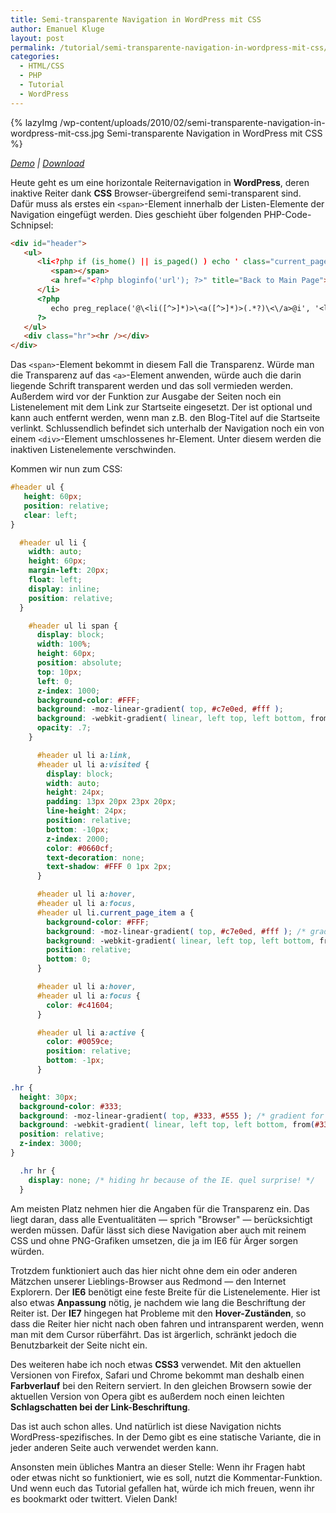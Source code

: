 ```yaml
---
title: Semi-transparente Navigation in WordPress mit CSS
author: Emanuel Kluge
layout: post
permalink: /tutorial/semi-transparente-navigation-in-wordpress-mit-css/
categories:
  - HTML/CSS
  - PHP
  - Tutorial
  - WordPress
---
```


{% lazyImg /wp-content/uploads/2010/02/semi-transparente-navigation-in-wordpress-mit-css.jpg Semi-transparente Navigation in WordPress mit CSS %}

*[Demo][demo] | [Download][download]*

Heute geht es um eine horizontale Reiternavigation in **WordPress**, deren inaktive Reiter dank **CSS** Browser-übergreifend semi-transparent sind. Dafür muss als erstes ein `<span>`-Element innerhalb der Listen-Elemente der Navigation eingefügt werden. Dies geschieht über folgenden PHP-Code-Schnipsel:



```html
<div id="header">
   <ul>
      <li<?php if (is_home() || is_paged() ) echo ' class="current_page_item"'; ?>>
         <span></span>
         <a href="<?php bloginfo('url'); ?>" title="Back to Main Page">Home</a>
      </li>
      <?php
         echo preg_replace('@\<li([^>]*)>\<a([^>]*)>(.*?)\<\/a>@i', '<li$1><span></span><a$2>$3</a>', wp_list_pages('echo=0&title_li=&depth=1'));
      ?>
   </ul>
   <div class="hr"><hr /></div>
</div>
```

Das `<span>`-Element bekommt in diesem Fall die Transparenz. Würde man die Transparenz auf das `<a>`-Element anwenden, würde auch die darin liegende Schrift transparent werden und das soll vermieden werden. Außerdem wird vor der Funktion zur Ausgabe der Seiten noch ein Listenelement mit dem Link zur Startseite eingesetzt. Der ist optional und kann auch entfernt werden, wenn man z.B. den Blog-Titel auf die Startseite verlinkt. Schlussendlich befindet sich unterhalb der Navigation noch ein von einem `<div>`-Element umschlossenes hr-Element. Unter diesem werden die inaktiven Listenelemente verschwinden.

Kommen wir nun zum CSS:

```css
#header ul {
   height: 60px;
   position: relative;
   clear: left;
}

  #header ul li {
    width: auto;
    height: 60px;
    margin-left: 20px;
    float: left;
    display: inline;
    position: relative;
  }

    #header ul li span {
      display: block;
      width: 100%;
      height: 60px;
      position: absolute;
      top: 10px;
      left: 0;
      z-index: 1000;
      background-color: #FFF;
      background: -moz-linear-gradient( top, #c7e0ed, #fff );
      background: -webkit-gradient( linear, left top, left bottom, from(#c7e0ed), to(#fff) );
      opacity: .7;
    }

      #header ul li a:link,
      #header ul li a:visited {
        display: block;
        width: auto;
        height: 24px;
        padding: 13px 20px 23px 20px;
        line-height: 24px;
        position: relative;
        bottom: -10px;
        z-index: 2000;
        color: #0660cf;
        text-decoration: none;
        text-shadow: #FFF 0 1px 2px;
      }

      #header ul li a:hover,
      #header ul li a:focus,
      #header ul li.current_page_item a {
        background-color: #FFF;
        background: -moz-linear-gradient( top, #c7e0ed, #fff ); /* gradient for firefox */
        background: -webkit-gradient( linear, left top, left bottom, from(#c7e0ed), to(#fff) ); /* gradient for chrome and safari */
        position: relative;
        bottom: 0;
      }

      #header ul li a:hover,
      #header ul li a:focus {
        color: #c41604;
      }

      #header ul li a:active {
        color: #0059ce;
        position: relative;
        bottom: -1px;
      }

.hr {
  height: 30px;
  background-color: #333;
  background: -moz-linear-gradient( top, #333, #555 ); /* gradient for firefox */
  background: -webkit-gradient( linear, left top, left bottom, from(#333), to(#555) ); /* gradient for chrome and safari */
  position: relative;
  z-index: 3000;
}

  .hr hr {
    display: none; /* hiding hr because of the IE. quel surprise! */
  }
```

Am meisten Platz nehmen hier die Angaben für die Transparenz ein. Das liegt daran, dass alle Eventualitäten &mdash; sprich "Browser" &mdash; berücksichtigt werden müssen. Dafür lässt sich diese Navigation aber auch mit reinem CSS und ohne PNG-Grafiken umsetzen, die ja im IE6 für Ärger sorgen würden.

Trotzdem funktioniert auch das hier nicht ohne dem ein oder anderen Mätzchen unserer Lieblings-Browser aus Redmond &mdash; den Internet Explorern. Der **IE6** benötigt eine feste Breite für die Listenelemente. Hier ist also etwas **Anpassung** nötig, je nachdem wie lang die Beschriftung der Reiter ist. Der **IE7** hingegen hat Probleme mit den **Hover-Zuständen**, so dass die Reiter hier nicht nach oben fahren und intransparent werden, wenn man mit dem Cursor rüberfährt. Das ist ärgerlich, schränkt jedoch die Benutzbarkeit der Seite nicht ein.

Des weiteren habe ich noch etwas **CSS3** verwendet. Mit den aktuellen Versionen von Firefox, Safari und Chrome bekommt man deshalb einen **Farbverlauf** bei den Reitern serviert. In den gleichen Browsern sowie der aktuellen Version von Opera gibt es außerdem noch einen leichten **Schlagschatten bei der Link-Beschriftung**.

Das ist auch schon alles. Und natürlich ist diese Navigation nichts WordPress-spezifisches. In der Demo gibt es eine statische Variante, die in jeder anderen Seite auch verwendet werden kann.

Ansonsten mein übliches Mantra an dieser Stelle: Wenn ihr Fragen habt oder etwas nicht so funktioniert, wie es soll, nutzt die Kommentar-Funktion. Und wenn euch das Tutorial gefallen hat, würde ich mich freuen, wenn ihr es bookmarkt oder twittert. Vielen Dank!

[demo]: http://www.emanuel-kluge.de/demo/semi-transparente-navigation-in-wordpress-mit-css/
[download]: http://www.emanuel-kluge.de/wp-content/uploads/2010/02/semi-transparente-navigation-in-wordpress-mit-css.zip
